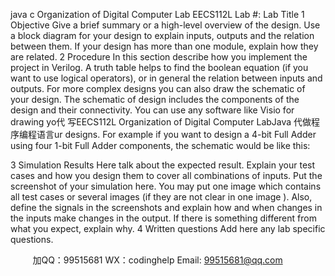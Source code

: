 java c
Organization of Digital Computer Lab
EECS112L
Lab #: Lab Title
1 Objective
Give a brief summary or a high-level overview of the design. Use a block diagram for your design to explain inputs, outputs and the relation between them. If your design has more than one module, explain how they are related.
2 Procedure
In this section describe how you implement the project in Verilog. A truth table helps to find the boolean equation (if you want to use logical operators), or in general the relation between inputs and outputs. For more complex designs you can also draw the schematic of your design. The schematic of design includes the components of the design and their connectivity. You can use any software like Visio for drawing yo代 写EECS112L Organization of Digital Computer LabJava
代做程序编程语言ur designs. For example if you want to design a 4-bit Full Adder using four 1-bit Full Adder components, the schematic would be like this:

3 Simulation Results
Here talk about the expected result. Explain your test cases and how you design them to cover all combinations of inputs. Put the screenshot of your simulation here. You may put one image which contains all test cases or several images (if they are not clear in one image ). Also, define the signals in the screenshots and explain how and when changes in the inputs make changes in the output. If there is something different from what you expect, explain why.
4 Written questions
Add here any lab specific questions.





         
加QQ：99515681  WX：codinghelp  Email: 99515681@qq.com
